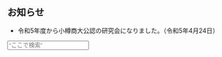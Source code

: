 ## お知らせ

- 令和5年度から小樽商大公認の研究会になりました。（令和5年4月24日）

<!-- Widget JavaScript bundle -->
<script src="https://cloud.google.com/ai/gen-app-builder/client?hl=ja"></script>

<!-- Search widget element is not visible by default -->
<gen-search-widget
  configId="5cd708e8-9bdb-4589-b90d-12ab580396f0"
  triggerId="searchWidgetTrigger">
</gen-search-widget>
<input placeholder=“ここで検索” id="searchWidgetTrigger" />

